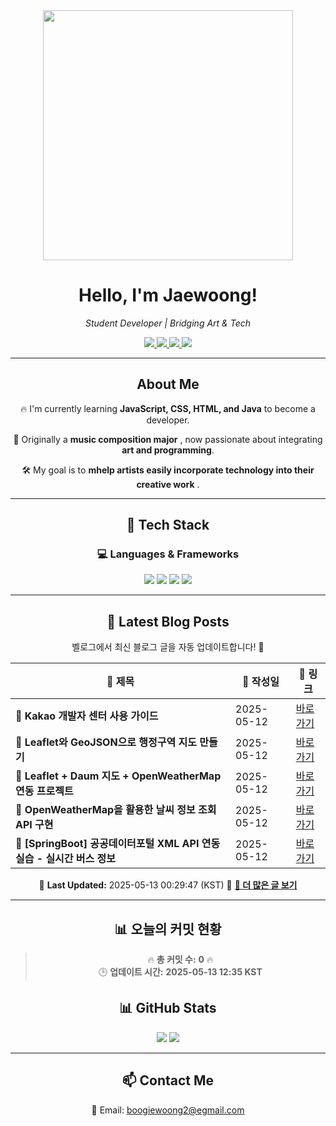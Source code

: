 
<div align="center">
  <img src="https://github.com/Jaewoong-Hwang/Jaewoong-Hwang/blob/main/Character.gif" width="400">
<h1 align="center" font-weight="bold">Hello, I'm Jaewoong! </h1>

<p align="center"><em>Student Developer | Bridging Art & Tech</em></p>

<p align="center">
  <a href="https://github.com/Jaewoong-Hwang">
    <img src="https://img.shields.io/github/followers/Jaewoong-Hwang?label=Follow&style=social" />
  </a>
  <a href="https://velog.io/@mypalebluedot29/posts">
    <img src="https://img.shields.io/badge/Velog-20C997?style=flat-square&logo=velog&logoColor=white"/>
  </a>
  <a href="https://www.youtube.com/@boogiewoong2819">
    <img src="https://img.shields.io/badge/YouTube-FF0000?style=flat-square&logo=youtube&logoColor=white"/>
  </a>
  <a href="https://www.instagram.com/boogie_woong2">
    <img src="https://img.shields.io/badge/Instagram-E4405F?style=flat-square&logo=instagram&logoColor=white"/>
  </a>
</p>

---

## About Me
 <p>🔥 I'm currently learning <strong>JavaScript, CSS, HTML, and Java</strong> to become a developer.</p>
 <p>🎨 Originally a <strong>music composition major</strong> , now passionate about integrating <strong>art and programming</strong>.</p>
 <p>🛠 My goal is to <strong>mhelp artists easily incorporate technology into their creative work</strong> .</p>

---

## 🚀 Tech Stack
### 💻 Languages & Frameworks
<p>
  <img src="https://img.shields.io/badge/JavaScript-F7DF1E?style=for-the-badge&logo=javascript&logoColor=black"/>
  <img src="https://img.shields.io/badge/CSS3-1572B6?style=for-the-badge&logo=css3&logoColor=white"/>
  <img src="https://img.shields.io/badge/HTML5-E34F26?style=for-the-badge&logo=html5&logoColor=white"/>
  <img src="https://img.shields.io/badge/Java-007396?style=for-the-badge&logo=java&logoColor=white"/>
</p>

---



## 📝 Latest Blog Posts
 벨로그에서 최신 블로그 글을 자동 업데이트합니다! 🚀

<!-- BLOG-POST-LIST:START -->
| 📝 제목 | 📅 작성일 | 🔗 링크 |
|---------|------------------|---------|
| **📌 Kakao 개발자 센터 사용 가이드** | 2025-05-12 | [바로가기](https://velog.io/@mypalebluedot29/Kakao-개발자-센터-사용-가이드) |
| **📌 Leaflet와 GeoJSON으로 행정구역 지도 만들기** | 2025-05-12 | [바로가기](https://velog.io/@mypalebluedot29/Leaflet와-GeoJSON으로-행정구역-지도-만들기) |
| **📌 Leaflet + Daum 지도 + OpenWeatherMap 연동 프로젝트** | 2025-05-12 | [바로가기](https://velog.io/@mypalebluedot29/Leaflet-Daum-지도-OpenWeatherMap-연동-프로젝트) |
| **📌 OpenWeatherMap을 활용한 날씨 정보 조회 API 구현** | 2025-05-12 | [바로가기](https://velog.io/@mypalebluedot29/OpenWeatherMap을-활용한-날씨-정보-조회-API-구현) |
| **📌 [SpringBoot] 공공데이터포털 XML API 연동 실습 - 실시간 버스 정보** | 2025-05-12 | [바로가기](https://velog.io/@mypalebluedot29/SpringBoot-공공데이터포털-XML-API-연동-실습-실시간-버스-정보-sb2emssa) |

📅 **Last Updated:** 2025-05-13 00:29:47 (KST)
🔗 **[📖 더 많은 글 보기](https://velog.io/@mypalebluedot29)**
<!-- BLOG-POST-LIST:END -->




---
















































































































































































































































































































































































































































































































































































































































































































































## 📊 오늘의 커밋 현황
> 🔥 **총 커밋 수:** **0** 🔥  
> 🕒 **업데이트 시간:** **2025-05-13 12:35 KST**

## 📊 GitHub Stats
<p align="center">
  <img src="https://github-readme-stats.vercel.app/api?username=Jaewoong-Hwang&show_icons=true&theme=tokyonight"/>
  <img src="https://github-readme-streak-stats.herokuapp.com/?user=Jaewoong-Hwang&theme=tokyonight"/>
</p>


---

## 📫 Contact Me
 📧 Email: boogiewoong2@egmail.com 

</div>





